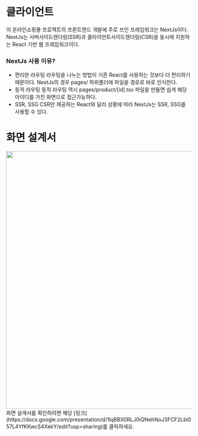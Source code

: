 # 클라이언트

이 온라인쇼핑몰 프로젝트의 프론트엔드 개발에 주로 쓰인 프레임워크는 NextJs이다.
NextJs는 서버사이드렌더링(SSR)과 클라이언트사이드렌더링(CSR)을 동시에 지원하는 React 기반 웹 프레임워크이다.

### NextJs 사용 이유?
- 편리한 라우팅
라우팅을 나누는 방법이 기존 React를 사용하는 것보다 더 편리하기 때문이다. NextJs의 경우 pages/ 하위폴더에 파일을 경로로 바로 인식한다.
- 동적 라우팅
동적 라우팅 역시 pages/product/[id].tsx 파일을 만들면 쉽게 해당 아이디를 가진 화면으로 접근가능하다.
- SSR, SSG
CSR만 제공하는 React와 달리 상황에 따라 NextJs는 SSR, SSG를 사용할 수 있다.


# 화면 설계서
<img width="700" src="https://user-images.githubusercontent.com/66524625/226581045-d5bd51c3-467f-49b1-9a65-f4aef1c6ac65.png" alt='' />
화면 설계서를 확인하려면 해당 [링크](https://docs.google.com/presentation/d/1lqBBX0RLJ0iQNehNoJ3FCF2Lbl057L4YfKKwcS4XekY/edit?usp=sharing)를 클릭하세요.
